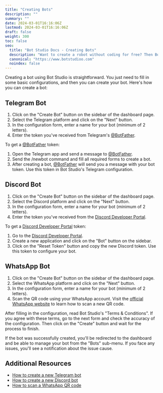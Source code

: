 ```yaml
---
title: "Creating Bots"
description: ""
summary: ""
date: 2024-03-01T16:16:06Z
lastmod: 2024-03-01T16:16:06Z
draft: false
weight: 300
toc: false
seo:
  title: "Bot Studio Docs - Creating Bots"
  description: "Want to create a robot without coding for free? Then Bot Studio is what you need. Click here to see how to create a robot for all platforms."
  canonical: "https://www.botstudioo.com"
  noindex: false
---
```


Creating a bot using Bot Studio is straightforward. You just need to fill in some basic configurations, and then you can create your bot. Here's how you can create a bot:

## Telegram Bot

1. Click on the "Create Bot" button on the sidebar of the dashboard page.
2. Select the Telegram platform and click on the "Next" button.
3. In the configuration form, enter a name for your bot (minimum of 2 letters).
4. Enter the token you've received from Telegram's [@BotFather](https://t.me/BotFather).

To get a [@BotFather](https://t.me/BotFather) token:

1. Open the Telegram app and send a message to [@BotFather](https://t.me/BotFather).
2. Send the /newbot command and fill all required forms to create a bot.
3. After creating a bot, [@BotFather](https://t.me/BotFather) will send you a message with your bot token. Use this token in Bot Studio's Telegram configuration.

## Discord Bot

1. Click on the "Create Bot" button on the sidebar of the dashboard page.
2. Select the Discord platform and click on the "Next" button.
3. In the configuration form, enter a name for your bot (minimum of 2 letters).
4. Enter the token you've received from the [Discord Developer Portal](https://discord.com/developers/applications).

To get a [Discord Developer Portal](https://discord.com/developers/applications) token:

1. Go to the [Discord Developer Portal](https://discord.com/developers/applications).
2. Create a new application and click on the "Bot" button on the sidebar.
3. Click on the "Reset Token" button and copy the new Discord token. Use this token to configure your bot.

## WhatsApp Bot

1. Click on the "Create Bot" button on the sidebar of the dashboard page.
2. Select the WhatsApp platform and click on the "Next" button.
3. In the configuration form, enter a name for your bot (minimum of 2 letters).
4. Scan the QR code using your WhatsApp account. Visit the [official WhatsApp website](https://faq.whatsapp.com/1317564962315842/?cms_platform=web) to learn how to scan a new QR code.

After filling in the configuration, read Bot Studio's "Terms & Conditions". If you agree with these terms, go to the next form and check the accuracy of the configuration. Then click on the "Create" button and wait for the process to finish.

If the bot was successfully created, you'll be redirected to the dashboard and be able to manage your bot from the "Bots" sub-menu. If you face any issues, you'll see a notification about the issue cause.

## Additional Resources

- [How to create a new Telegram bot](https://core.telegram.org/bots/features#botfather)
- [How to create a new Discord bot](https://discord.com/developers/docs/quick-start/getting-started)
- [How to scan a WhatsApp QR code](https://faq.whatsapp.com/1317564962315842/?cms_platform=web)
